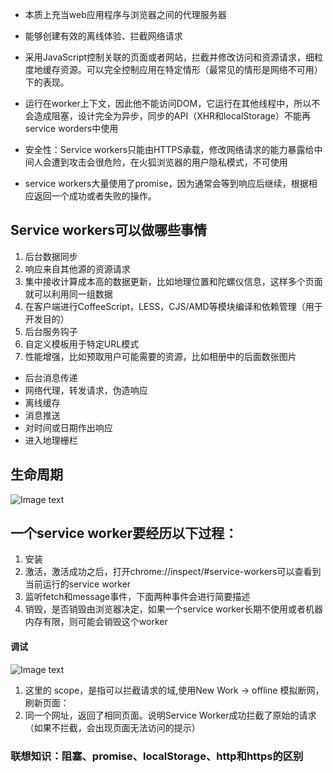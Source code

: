 * 本质上充当web应用程序与浏览器之间的代理服务器

* 能够创建有效的离线体验、拦截网络请求

* 采用JavaScript控制关联的页面或者网站，拦截并修改访问和资源请求，细粒度地缓存资源。可以完全控制应用在特定情形（最常见的情形是网络不可用）下的表现。

* 运行在worker上下文，因此他不能访问DOM，它运行在其他线程中，所以不会造成阻塞，设计完全为异步，同步的API（XHR和localStorage）不能再service worders中使用

* 安全性：Service workers只能由HTTPS承载，修改网络请求的能力暴露给中间人会遭到攻击会很危险，在火狐浏览器的用户隐私模式，不可使用

* service workers大量使用了promise，因为通常会等到响应后继续，根据相应返回一个成功或者失败的操作。

##  Service workers可以做哪些事情
1. 后台数据同步
2. 响应来自其他源的资源请求
3. 集中接收计算成本高的数据更新，比如地理位置和陀螺仪信息，这样多个页面就可以利用同一组数据
4. 在客户端进行CoffeeScript，LESS，CJS/AMD等模块编译和依赖管理（用于开发目的）
5. 后台服务钩子
6. 自定义模板用于特定URL模式
7. 性能增强，比如预取用户可能需要的资源，比如相册中的后面数张图片

* 后台消息传递
* 网络代理，转发请求，伪造响应
* 离线缓存
* 消息推送
* 对时间或日期作出响应
* 进入地理栅栏

## 生命周期
![Image text](http://jbcdn2.b0.upaiyun.com/2016/01/55b0169cdfe92b08203757ebc4e5ece2.png)

## 一个service worker要经历以下过程：
1. 安装
2. 激活，激活成功之后，打开chrome://inspect/#service-workers可以查看到当前运行的service worker
3. 监听fetch和message事件，下面两种事件会进行简要描述
4. 销毁，是否销毁由浏览器决定，如果一个service worker长期不使用或者机器内存有限，则可能会销毁这个worker

#### 调试
![Image text](http://img.blog.csdn.net/20160610232003208)
1. 这里的 scope，是指可以拦截请求的域,使用New Work -> offline 模拟断网，刷新页面： 
2. 同一个网址，返回了相同页面。说明Service Worker成功拦截了原始的请求（如果不拦截，会出现页面无法访问的提示）



###	联想知识：阻塞、promise、localStorage、http和https的区别